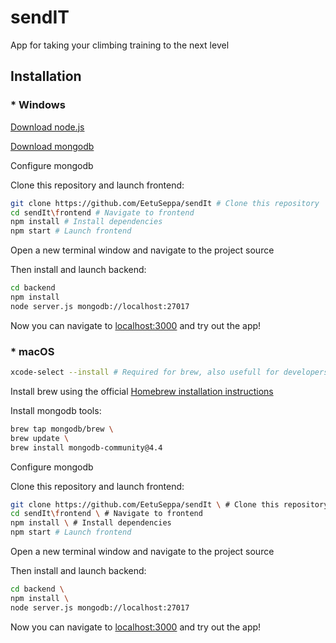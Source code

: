 # sendIT 

App for taking your climbing training to the next level  

## Installation

### * Windows  
[Download node.js](https://nodejs.org/en/download/) 
 
[Download mongodb](https://www.mongodb.com/try/download/community)

Configure mongodb

Clone this repository and launch frontend:
```bash
git clone https://github.com/EetuSeppa/sendIt # Clone this repository
cd sendIt\frontend # Navigate to frontend
npm install # Install dependencies
npm start # Launch frontend
``` 

Open a new terminal window and navigate to the project source  

Then install and launch backend:
```bash
cd backend
npm install
node server.js mongodb://localhost:27017
```

Now you can navigate to [localhost:3000](http://localhost:3000) and try out the app! 

### * macOS 

```bash
xcode-select --install # Required for brew, also usefull for developers
```

Install brew using the official [Homebrew installation instructions](https://brew.sh/#install) 

Install mongodb tools:
```bash
brew tap mongodb/brew \
brew update \
brew install mongodb-community@4.4
``` 

Configure mongodb  

Clone this repository and launch frontend:
```bash
git clone https://github.com/EetuSeppa/sendIt \ # Clone this repository
cd sendIt\frontend \ # Navigate to frontend
npm install \ # Install dependencies
npm start # Launch frontend
``` 

Open a new terminal window and navigate to the project source  

Then install and launch backend:
```bash
cd backend \
npm install \
node server.js mongodb://localhost:27017
```

Now you can navigate to [localhost:3000](http://localhost:3000) and try out the app! 



